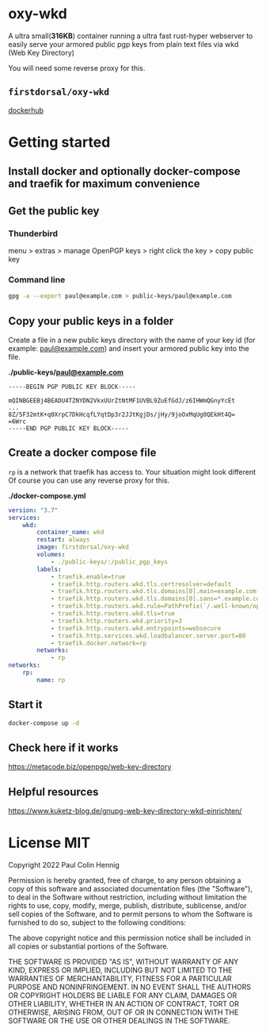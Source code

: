 # oxy-wkd

A ultra small(**316KB**) container running a ultra fast rust-hyper webserver to easily serve your armored public pgp keys from plain text files via wkd (Web Key Directory)

You will need some reverse proxy for this.

## `firstdorsal/oxy-wkd`

[dockerhub](https://hub.docker.com/r/firstdorsal/oxy-wkd)

# Getting started

## Install docker and optionally docker-compose and traefik for maximum convenience

## Get the public key

### Thunderbird

menu > extras > manage OpenPGP keys > right click the key > copy public key

### Command line

```sh
gpg -a --export paul@example.com > public-keys/paul@example.com
```

## Copy your public keys in a folder

Create a file in a new public keys directory with the name of your key id (for example: paul@example.com) and insert your armored public key into the file.

**./public-keys/paul@example.com**

```
-----BEGIN PGP PUBLIC KEY BLOCK-----

mQINBGEEBj4BEADU4TZNYDN2VkxUUrZtNtMF1UVBL9ZuEfGdJ/z6IHWmQGnyYcEt
...
8Z/5F32mtK+q0XrpC7DkHcqfLYqtDp3r2JJtKgjDs/jHy/9joOxMqUg0QEkHt4Q=
=6Wrc
-----END PGP PUBLIC KEY BLOCK-----

```

## Create a docker compose file

`rp` is a network that traefik has access to. Your situation might look different <br/>
Of course you can use any reverse proxy for this.

**./docker-compose.yml**

```yaml
version: "3.7"
services:
    wkd:
        container_name: wkd
        restart: always
        image: firstdorsal/oxy-wkd
        volumes:
            - ./public-keys/:/public_pgp_keys
        labels:
            - traefik.enable=true
            - traefik.http.routers.wkd.tls.certresolver=default
            - traefik.http.routers.wkd.tls.domains[0].main=example.com
            - traefik.http.routers.wkd.tls.domains[0].sans=*.example.com
            - traefik.http.routers.wkd.rule=PathPrefix(`/.well-known/openpgpkey`)
            - traefik.http.routers.wkd.tls=true
            - traefik.http.routers.wkd.priority=3
            - traefik.http.routers.wkd.entrypoints=websecure
            - traefik.http.services.wkd.loadbalancer.server.port=80
            - traefik.docker.network=rp
        networks:
            - rp
networks:
    rp:
        name: rp
```

## Start it

```sh
docker-compose up -d
```

## Check here if it works

https://metacode.biz/openpgp/web-key-directory

## Helpful resources

https://www.kuketz-blog.de/gnupg-web-key-directory-wkd-einrichten/

# License MIT

Copyright 2022 Paul Colin Hennig

Permission is hereby granted, free of charge, to any person obtaining a copy of this software and associated documentation files (the "Software"), to deal in the Software without restriction, including without limitation the rights to use, copy, modify, merge, publish, distribute, sublicense, and/or sell copies of the Software, and to permit persons to whom the Software is furnished to do so, subject to the following conditions:

The above copyright notice and this permission notice shall be included in all copies or substantial portions of the Software.

THE SOFTWARE IS PROVIDED "AS IS", WITHOUT WARRANTY OF ANY KIND, EXPRESS OR IMPLIED, INCLUDING BUT NOT LIMITED TO THE WARRANTIES OF MERCHANTABILITY, FITNESS FOR A PARTICULAR PURPOSE AND NONINFRINGEMENT. IN NO EVENT SHALL THE AUTHORS OR COPYRIGHT HOLDERS BE LIABLE FOR ANY CLAIM, DAMAGES OR OTHER LIABILITY, WHETHER IN AN ACTION OF CONTRACT, TORT OR OTHERWISE, ARISING FROM, OUT OF OR IN CONNECTION WITH THE SOFTWARE OR THE USE OR OTHER DEALINGS IN THE SOFTWARE.

